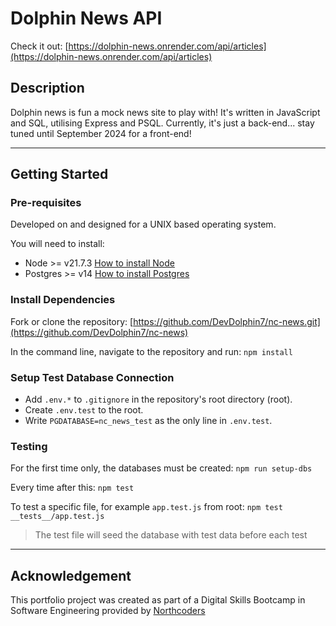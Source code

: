 # Dolphin News API

Check it out: [https://dolphin-news.onrender.com/api/articles](https://dolphin-news.onrender.com/api/articles)

## Description

Dolphin news is fun a mock news site to play with! It's written in JavaScript and SQL, utilising Express and PSQL. Currently, it's just a back-end... stay tuned until September 2024 for a front-end!

---

## Getting Started

### Pre-requisites

Developed on and designed for a UNIX based operating system.

You will need to install:
- Node >= v21.7.3 [How to install Node](https://nodejs.org/en/learn/getting-started/how-to-install-nodejs)
- Postgres >= v14 [How to install Postgres](https://www.postgresql.org/docs/current/tutorial-install.html)

### Install Dependencies

Fork or clone the repository: [https://github.com/DevDolphin7/nc-news.git](https://github.com/DevDolphin7/nc-news)

In the command line, navigate to the repository and run: `npm install`

### Setup Test Database Connection

- Add `.env.*` to `.gitignore` in the repository's root directory (root).
- Create `.env.test` to the root.
- Write `PGDATABASE=nc_news_test` as the only line in `.env.test`.

### Testing

For the first time only, the databases must be created: `npm run setup-dbs`

Every time after this: `npm test`

To test a specific file, for example `app.test.js` from root: `npm test __tests__/app.test.js`
> The test file will seed the database with test data before each test

--- 

## Acknowledgement

This portfolio project was created as part of a Digital Skills Bootcamp in Software Engineering provided by [Northcoders](https://northcoders.com/)

